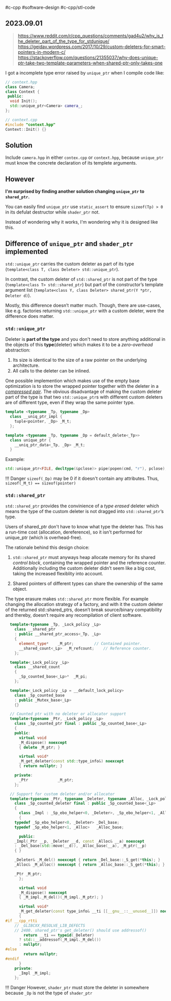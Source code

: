 #c-cpp #software-design #c-cpp/stl-code
## 2023.09.01

> https://www.reddit.com/r/cpp_questions/comments/gad4u2/why_is_the_deleter_part_of_the_type_for_stdunique/
> https://geidav.wordpress.com/2017/10/29/custom-deleters-for-smart-pointers-in-modern-c/  
> https://stackoverflow.com/questions/21355037/why-does-unique-ptr-take-two-template-parameters-when-shared-ptr-only-takes-one

I got a incomplete type error raised by `unique_ptr` when I compile code like:

```cpp
// context.hpp
class Camera;
class Context {
 public:
  void Init();
  std::unique_ptr<Camera> camera_;
};
```

```cpp
// context.cpp
#include "context.hpp"
Context::Init() {}
```
## Solution

Include `camera.hpp` in either `contex.cpp` or `context.hpp`, because `unique_ptr` must know the concrete declaration of its templete arguments.

## However

**I'm surprised by finding another solution changing `unique_ptr` to `shared_ptr`.**

You can easily find `unique_ptr` use `static_assert` to ensure `sizeof(Tp) > 0` in its defulat destructor while `shader_ptr` not.

Instead of wondering why it works, I'm wondering why it is designed like this.

## Difference of `unique_ptr` and `shader_ptr` implemented

`std::unique_ptr` carries the custom deleter as part of its type (`template<class T, class Deleter> std::unique_ptr`). 

In contrast, the custom deleter of `std::shared_ptr` is not part of the type (`template<class T> std::shared_ptr`) but part of the constructor’s template argument list (`template<class Y, class Deleter> shared_ptr(Y *ptr, Deleter d)`). 

Mostly, this difference doesn’t matter much. Though, there are use-cases, like e.g. factories returning `std::unique_ptr` with a custom deleter, were the difference does matter.

### `std::unique_ptr`

Deleter is **part of the type** and you don't need to store anything additional in the objects of this **type**(deleter) which makes it to be a _zero-overhead_ abstraction:

1.  Its size is identical to the size of a raw pointer on the underlying architecture.
2.  All calls to the deleter can be inlined.

One possible implemention which makes use of the empty base optimization is to store the wrapped pointer together with the deleter in a [_compressed pair_](http://www.boost.org/doc/libs/1_61_0/libs/utility/doc/html/compressed_pair.html). The obvious disadvantage of making the custom deleter part of the type is that two `std::unique_ptr`s with different custom deleters are of different type, even if they wrap the same pointer type.

```cpp
template <typename _Tp, typename _Dp>
  class __uniq_ptr_impl {
    tuple<pointer, _Dp> _M_t;
  };

template <typename _Tp, typename _Dp = default_delete<_Tp>>
  class unique_ptr {
    __uniq_ptr_data<_Tp, _Dp> _M_t;
  }
```

Example:

```cpp
std::unique_ptr<FILE, decltype(&pclose)> pipe(popen(cmd, "r"), pclose);
```

!!! Danger `sizeof(_Dp)` may be 0 if it doesn't contain any attributes. Thus, `sizeof(_M_t) == sizeof(pointer)`

### `std::shared_ptr`

`std::shared_ptr` provides the convinience of a _type erased_ deleter which means the type of the custom deleter is not dragged into `std::shared_ptr`‘s type.

Users of shared_ptr don't have to know what type the deleter has. This has a run-time cost (allocation, dereference), so it isn't performed for unique_ptr (which is overhead-free).

The rationale behind this design choice:

1. `std::shared_ptr` must anyways heap allocate memory for its shared _control block_, containing the wrapped pointer and the reference counter. Additionally including the custom deleter didn’t seem like a big cost, taking the increased flexiblity into account.

2. Shared pointers of different types can share the ownership of the same object.

The type erasure makes `std::shared_ptr` more flexible. For example changing the allocation strategy of a factory, and with it the custom deleter of the returned std::shared_ptrs, doesn’t break source/binary compatibility and thereby, doesn’t require any recompilation of client software.

```cpp
  template<typename _Tp, _Lock_policy _Lp>
    class __shared_ptr
    : public __shared_ptr_access<_Tp, _Lp>
    {
      element_type*	   _M_ptr;         // Contained pointer.
      __shared_count<_Lp>  _M_refcount;    // Reference counter.
    };

  template<_Lock_policy _Lp>
    class __shared_count
    {
      _Sp_counted_base<_Lp>*  _M_pi;
    };

  template<_Lock_policy _Lp = __default_lock_policy>
    class _Sp_counted_base
    : public _Mutex_base<_Lp>
    {}

  // Counted ptr with no deleter or allocator support
  template<typename _Ptr, _Lock_policy _Lp>
    class _Sp_counted_ptr final : public _Sp_counted_base<_Lp>
    {
    public:
      virtual void
      _M_dispose() noexcept
      { delete _M_ptr; }

      virtual void*
      _M_get_deleter(const std::type_info&) noexcept
      { return nullptr; }

    private:
      _Ptr             _M_ptr;
    };

  // Support for custom deleter and/or allocator
  template<typename _Ptr, typename _Deleter, typename _Alloc, _Lock_policy _Lp>
    class _Sp_counted_deleter final : public _Sp_counted_base<_Lp>
    {
      class _Impl : _Sp_ebo_helper<0, _Deleter>, _Sp_ebo_helper<1, _Alloc>
      {
	typedef _Sp_ebo_helper<0, _Deleter>	_Del_base;
	typedef _Sp_ebo_helper<1, _Alloc>	_Alloc_base;

      public:
	_Impl(_Ptr __p, _Deleter __d, const _Alloc& __a) noexcept
	: _Del_base(std::move(__d)), _Alloc_base(__a), _M_ptr(__p)
	{ }

	_Deleter& _M_del() noexcept { return _Del_base::_S_get(*this); }
	_Alloc& _M_alloc() noexcept { return _Alloc_base::_S_get(*this); }

	_Ptr _M_ptr;
      };

      virtual void
      _M_dispose() noexcept
      { _M_impl._M_del()(_M_impl._M_ptr); }

      virtual void*
      _M_get_deleter(const type_info& __ti [[__gnu__::__unused__]]) noexcept
      {
#if __cpp_rtti
	// _GLIBCXX_RESOLVE_LIB_DEFECTS
	// 2400. shared_ptr's get_deleter() should use addressof()
        return __ti == typeid(_Deleter)
	  ? std::__addressof(_M_impl._M_del())
	  : nullptr;
#else
        return nullptr;
#endif
      }
    private:
      _Impl _M_impl;
    };
```

!!! Danger However, `shader_ptr` must store the deleter in somewhere because `_Dp` is not the type of `shader_ptr`

